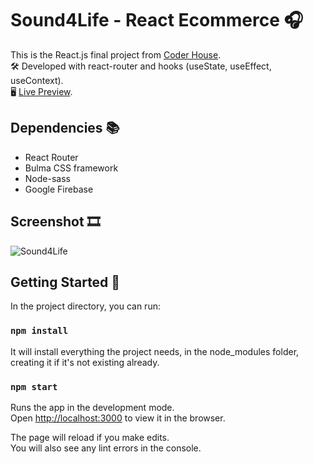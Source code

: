 # Sound4Life - React Ecommerce 🎧
This is the React.js final project from [Coder House](https://coderhouse.com).\
🛠 Developed with react-router and hooks (useState, useEffect, useContext).\
🖥 [Live Preview](https://sound4life.vercel.app/).

## Dependencies 📚
* React Router
* Bulma CSS framework 
* Node-sass
* Google Firebase

## Screenshot 🎞
![Sound4Life](https://sebaferrari.com.ar/sound4life/sound4life.gif)

## Getting Started 🚀

In the project directory, you can run:
### `npm install`

It will install everything the project needs, in the node_modules folder, creating it if it's not existing already.
### `npm start`

Runs the app in the development mode.\
Open [http://localhost:3000](http://localhost:3000) to view it in the browser.

The page will reload if you make edits.\
You will also see any lint errors in the console.